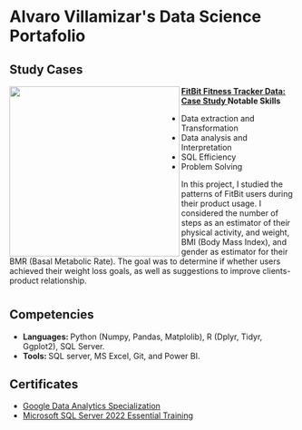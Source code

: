# Alvaro Villamizar's Data Science Portafolio


## Study Cases

<img align="left" width="300" height=auto src="https://miro.medium.com/v2/resize:fit:720/format:webp/1*5yaiuAgK0Uo4X62OW0CAeg.png"> **[<u> FitBit Fitness Tracker Data: Case Study </u>](https://github.com/archd3sai/Customer-Survival-Analysis-and-Churn-Prediction )**
<b> Notable Skills </b>
- Data extraction and Transformation
- Data analysis and Interpretation
- SQL Efficiency
- Problem Solving

In this project, I studied the patterns of FitBit users during their product usage. I considered the number of steps as an estimator of their physical activity, and weight, BMI (Body Mass Index), and gender as estimator for their BMR (Basal Metabolic Rate). The goal was to determine if whether users achieved their weight loss goals, as well as suggestions to improve clients-product relationship.

#

## Competencies
- <strong> Languages: </strong> Python (Numpy, Pandas, Matplolib), R (Dplyr, Tidyr, Ggplot2), SQL Server.
- <strong> Tools: </strong> SQL server, MS Excel, Git, and Power BI.

## Certificates
- <a href=“https://www.coursera.org/account/accomplishments/specialization/certificate/YZVLZVC4TKVH”> Google Data Analytics Specialization </a>
- <a href="https://www.linkedin.com/learning/certificates/bff815d15690ee694796c0e2f32b0180b83cfe241140ad8971e9a875006e7f2a"> Microsoft SQL Server 2022 Essential Training </a>
